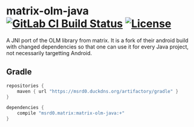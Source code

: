 # matrix-olm-java [![GitLab CI Build Status](https://gitlab.com/mextrix/matrix-olm-java/badges/master/build.svg)](https://gitlab.com/mextrix/matrix-olm-java/pipelines) [![License](https://img.shields.io/badge/license-Apache--2.0-blue.svg)](https://apache.org/licenses/LICENSE-2.0.html)

A JNI port of the OLM library from matrix. It is a fork of their android build with changed dependencies so that one
can use it for every Java project, not necessarily targetting Android.

## Gradle

```gradle
repositories {
	maven { url "https://msrd0.duckdns.org/artifactory/gradle" }
}

dependencies {
	compile "msrd0.matrix:matrix-olm-java:+"
}
```
